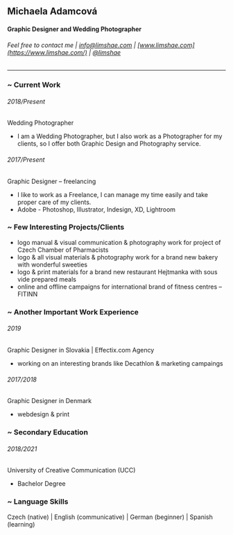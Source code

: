 ## Michaela Adamcová
#### Graphic Designer and Wedding Photographer
###### Feel free to contact me | info@limshae.com | [www.limshae.com](https://www.limshae.com/) | [@limshae](https://www.instagram.com/limshae/)

----

### ~ Current Work

###### 2018/Present
Wedding Photographer
- I am a Wedding Photographer, but I also work as a Photographer for my clients, so I offer both Graphic Design and Photography service.

###### 2017/Present
Graphic Designer – freelancing
- I like to work as a Freelance, I can manage my time easily and take proper care of my clients.
- Adobe - Photoshop, Illustrator, Indesign, XD, Lightroom

### ~ Few Interesting Projects/Clients
- logo manual & visual communication & photography work for project of Czech Chamber of Pharmacists
- logo & all visual materials & photography work for a brand new bakery with wonderful sweeties
- logo & print materials for a brand new restaurant Hejtmanka with sous vide prepared meals
- online and offline campaigns for international brand of fitness centres – FITINN

### ~ Another Important Work Experience

###### 2019
Graphic Designer in Slovakia | Effectix.com Agency
- working on an interesting brands like Decathlon & marketing campaings

###### 2017/2018
Graphic Designer in Denmark
- webdesign &  print

### ~ Secondary Education
###### 2018/2021
University of Creative Communication (UCC)
- Bachelor Degree

### ~ Language Skills
Czech (native) | English (communicative) | German (beginner) | Spanish (learning)
